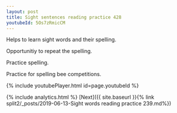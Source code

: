 ```yaml
---
layout: post
title: Sight sentences reading practice 428
youtubeId: 5Os7zRmicCM
---
```

 
 
Helps to learn sight words and their spelling.

Opportunitiy to repeat the spelling. 

Practice spelling. 
 
Practice for spelling bee competitions. 
 
{% include youtubePlayer.html id=page.youtubeId %}
 
 
{% include analytics.html %} 
[Next]({{ site.baseurl }}{% link  split2/_posts/2019-06-13-Sight words reading practice 239.md%})
 
